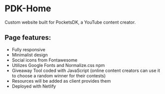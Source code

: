 # PDK-Home

Custom website built for PocketsDK, a YouTube content creator.

## Page features:
- Fully responsive
- Minimalist design
- Social icons from Fontawesome
- Utilizes Google Fonts and Normalize.css npm
- Giveaway Tool coded with JavaScript (online content creators can use it to choose a random winner for their contests)
- Resources will be added as client provides them
- Deployed with Netlify
